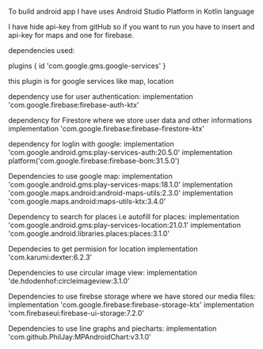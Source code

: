 To build android app I have uses Android Studio Platform in Kotlin language

I have hide api-key from gitHub so if you want to run you have to insert and api-key
for maps and one for firebase.

dependencies used:

plugins {
    id 'com.google.gms.google-services'
}

this plugin is for google services like map, location

dependency use for user authentication:
implementation 'com.google.firebase:firebase-auth-ktx'

dependency for Firestore where we store user data and other informations
implementation 'com.google.firebase:firebase-firestore-ktx'

dependency for loglin with google:
implementation 'com.google.android.gms:play-services-auth:20.5.0'
implementation platform('com.google.firebase:firebase-bom:31.5.0')

Dependencies to use google map:
    implementation 'com.google.android.gms:play-services-maps:18.1.0'
    implementation 'com.google.maps.android:android-maps-utils:2.3.0'
    implementation 'com.google.maps.android:maps-utils-ktx:3.4.0'
    
    
Dependency to search for places i.e autofill for places:
implementation 'com.google.android.gms:play-services-location:21.0.1'
implementation 'com.google.android.libraries.places:places:3.1.0'


Dependecies to get permision for location
implementation 'com.karumi:dexter:6.2.3'

Dependencies to use circular image view:
implementation 'de.hdodenhof:circleimageview:3.1.0'


Dependencies to use firebse storage where we have stored our media files:
implementation 'com.google.firebase:firebase-storage-ktx'
implementation 'com.firebaseui:firebase-ui-storage:7.2.0'

Dependencies to use line graphs and piecharts:
implementation 'com.github.PhilJay:MPAndroidChart:v3.1.0'
    
    


